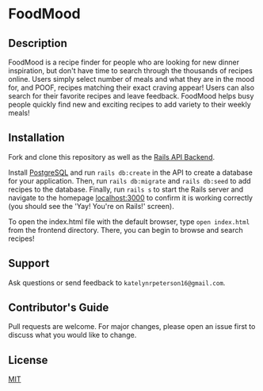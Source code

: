 # FoodMood

## Description
FoodMood is a recipe finder for people who are looking for new dinner inspiration, but don't have time to search through the thousands of recipes online. Users simply select number of meals and what they are in the mood for, and POOF, recipes matching their exact craving appear! Users can also search for their favorite recipes and leave feedback. FoodMood helps busy people quickly find new and exciting recipes to add variety to their weekly meals!

## Installation
Fork and clone this repository as well as the [Rails API Backend](https://github.com/pete3249/js-rails-foodmood-backend). 

Install [PostgreSQL](https://www.postgresql.org/docs/) and run `rails db:create` in the API to create a database for your application. Then, run `rails db:migrate` and `rails db:seed` to add recipes to the database. Finally, run `rails s` to start the Rails server and navigate to the homepage [localhost:3000](localhost:3000/) to confirm it is working correctly (you should see the 'Yay! You're on Rails!' screen).

To open the index.html file with the default browser, type `open index.html` from the frontend directory. There, you can begin to browse and search recipes!

## Support
Ask questions or send feedback to `katelynrpeterson16@gmail.com`.

## Contributor's Guide
Pull requests are welcome. For major changes, please open an issue first to discuss what you would like to change.

## License
[MIT](https://opensource.org/licenses/MIT)
